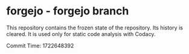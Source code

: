 # forgejo - forgejo branch

This repository contains the frozen state of the repository.
Its history is cleared. It is used only for static code
analysis with Codacy.

Commit Time: 1722648392